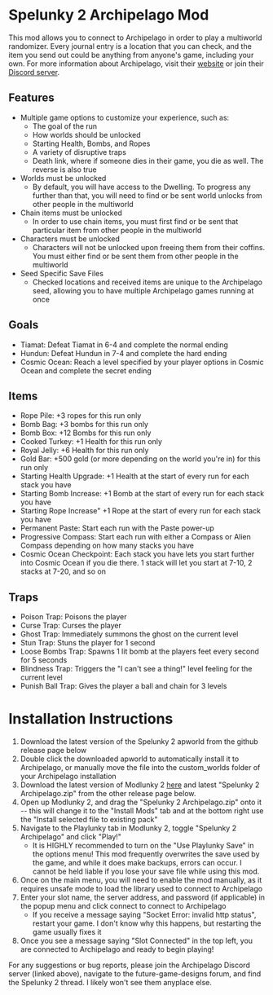 # Spelunky 2 Archipelago Mod
This mod allows you to connect to Archipelago in order to play a multiworld randomizer. Every journal entry is a location that you can check, and the item you send out could be anything from anyone's game, including your own. For more information about Archipelago, visit their [website](https://archipelago.gg/) or join their [Discord server](https://discord.gg/8Z65BR2).
## Features
- Multiple game options to customize your experience, such as:
    - The goal of the run
    - How worlds should be unlocked
    - Starting Health, Bombs, and Ropes
    - A variety of disruptive traps
    - Death link, where if someone dies in their game, you die as well. The reverse is also true
- Worlds must be unlocked
    - By default, you will have access to the Dwelling. To progress any further than that, you will need to find or be sent world unlocks from other people in the multiworld
- Chain items must be unlocked
    - In order to use chain items, you must first find or be sent that particular item from other people in the multiworld
- Characters must be unlocked
    - Characters will not be unlocked upon freeing them from their coffins. You must either find or be sent them from other people in the multiworld
- Seed Specific Save Files
    - Checked locations and received items are unique to the Archipelago seed, allowing you to have multiple Archipelago games running at once

## Goals
- Tiamat: Defeat Tiamat in 6-4 and complete the normal ending
- Hundun: Defeat Hundun in 7-4 and complete the hard ending
- Cosmic Ocean: Reach a level specified by your player options in Cosmic Ocean and complete the secret ending

## Items
- Rope Pile: +3 ropes for this run only
- Bomb Bag: +3 bombs for this run only
- Bomb Box: +12 Bombs for this run only
- Cooked Turkey: +1 Health for this run only
- Royal Jelly: +6 Health for this run only
- Gold Bar: +500 gold (or more depending on the world you're in) for this run only
- Starting Health Upgrade: +1 Health at the start of every run for each stack you have
- Starting Bomb Increase: +1 Bomb at the start of every run for each stack you have
- Starting Rope Increase" +1 Rope at the start of every run for each stack you have
- Permanent Paste: Start each run with the Paste power-up
- Progressive Compass: Start each run with either a Compass or Alien Compass depending on how many stacks you have
- Cosmic Ocean Checkpoint: Each stack you have lets you start further into Cosmic Ocean if you die there. 1 stack will let you start at 7-10, 2 stacks at 7-20, and so on

## Traps
- Poison Trap: Poisons the player
- Curse Trap: Curses the player
- Ghost Trap: Immediately summons the ghost on the current level
- Stun Trap: Stuns the player for 1 second
- Loose Bombs Trap: Spawns 1 lit bomb at the players feet every second for 5 seconds
- Blindness Trap: Triggers the "I can't see a thing!" level feeling for the current level
- Punish Ball Trap: Gives the player a ball and chain for 3 levels

# Installation Instructions
1. Download the latest version of the Spelunky 2 apworld from the github release page below
2. Double click the downloaded apworld to automatically install it to Archipelago, or manually move the file into the custom_worlds folder of your Archipelago installation
3. Download the latest version of Modlunky 2 [here](https://github.com/spelunky-fyi/modlunky2/releases/latest) and latest "Spelunky 2 Archipelago.zip" from the other release page below.
4. Open up Modlunky 2, and drag the "Spelunky 2 Archipelago.zip" onto it -- this will change it to the "Install Mods" tab and at the bottom right use the "Install selected file to existing pack"
5. Navigate to the Playlunky tab in Modlunky 2, toggle "Spelunky 2 Archipelago" and click "Play!"
    - It is HIGHLY recommended to turn on the "Use Playlunky Save" in the options menu! This mod frequently overwrites the save used by the game, and while it does make backups, errors can occur. I cannot be held liable if you lose your save file while using this mod.
6. Once on the main menu, you will need to enable the mod manually, as it requires unsafe mode to load the library used to connect to Archipelago
7. Enter your slot name, the server address, and password (if applicable) in the popup menu and click connect to connect to Archipelago
    - If you receive a message saying "Socket Error: invalid http status", restart your game. I don't know why this happens, but restarting the game usually fixes it
8. Once you see a message saying "Slot Connected" in the top left, you are connected to Archipelago and ready to begin playing!

For any suggestions or bug reports, please join the Archipelago Discord server (linked above), navigate to the future-game-designs forum, and find the Spelunky 2 thread. I likely won't see them anyplace else.

